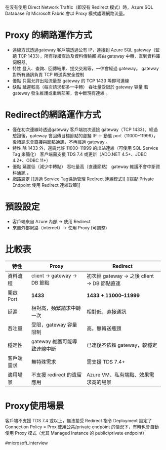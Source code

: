 在沒有使用 Direct Network Traffic（即沒有 Redirect 模式）時，Azure SQL Database 和 Microsoft Fabric 會以 Proxy 模式處理網路流量。

# Proxy 的網路運作方式
- 連線方式透過gateway
  客戶端透過公有 IP，連接到 Azure SQL gateway（監聽 TCP 1433），所有後續查詢及資料傳輸都 經由 gateway 中轉，直到資料庫伺服器。
- 特性
  登入、查詢、回傳結果、提交交易等，一律會經過 gateway。
  gateway 對所有通訊負責 TCP 轉送與安全控制
- 優點
  只需允許出站流量至 gateway 的 TCP 1433 埠即可連線
- 缺點
  延遲較高（每次請求都多一中轉）
  吞吐量受限於 gateway 容量
  若 gateway 發生維護或重新部署，會中斷現有連線 。

# Redirect的網路運作方式
- 僅在初次連線時透過gateway
  客戶端初次連接 gateway（TCP 1433），經過驗證後，gateway 會回傳目標節點的虛擬 IP ＋ 動態 port（11000–11999），後續請求會直接與節點通訊，不再經過 gateway 。
- 特性
  除 1433 外，還需允許 11000–11999 的出站連線（可使用 SQL Service Tag 來簡化）
  客戶端需支援 TDS 7.4 或更新（ADO.NET 4.5+、JDBC 4.2+、ODBC 11+）
- 優點
  延遲低（減少中轉點）
  吞吐量高（直連節點）
  gateway 維護不會中斷資料通訊 。
- 網路設定
    [[透過 Service Tag協助管理 Redirect 連線模式]]
    [[搭配 Private Endpoint 使用 Redirect 連線政策]]

# 預設設定
- 客戶端來自 Azure 內部 → 使用 Redirect
- 來自外部網路（internet）→ 使用 Proxy (可調整)

# 比較表

| 特性      | **Proxy**                | **Redirect**                      |
| ------- | ------------------------ | --------------------------------- |
| 資料流程    | client → gateway → DB 節點 | 初次經 gateway → 之後 client → DB 節點直連 |
| 開啟 Port | **1433**                 | **1433 + 11000–11999**            |
| 延遲      | 相對高，頻繁請求中轉一次             | 相對低，直接通訊                          |
| 吞吐量     | 受限，gateway 容量限制          | 高，無轉送瓶頸                           |
| 穩定性     | gateway 維護可能導致連線中斷       | 已連後不依賴 gateway，較穩定                |
| 客戶端需求   | 無特殊需求                    | 需支援 TDS 7.4+                      |
| 適用場景    | 不支援 redirect 的遺留應用       | Azure VM、私有端點、效果需求高的場景            |

# Proxy使用場景

客戶端不支援 TDS 7.4 或以上，無法接受 Redirect 指令
Deployment 設定了 Connection Policy = Prox
使用公共/private endpoint 的情況下，有時也會自動使用 Proxy 模式（尤其 Managed Instance 的 public/private endpoint）






#microsoft_interview
